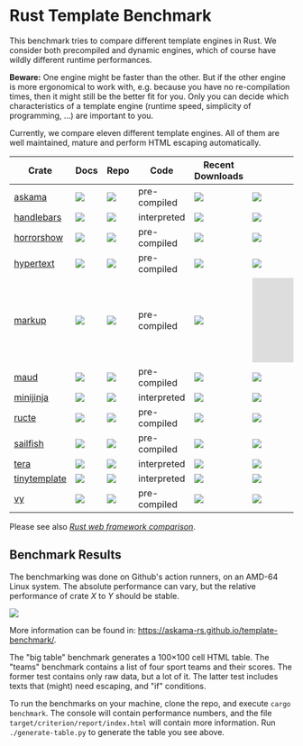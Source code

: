 # Rust Template Benchmark

This benchmark tries to compare different template engines in Rust.
We consider both precompiled and dynamic engines, which of course have wildly different runtime
performances.

**Beware:** One engine might be faster than the other.
But if the other engine is more ergonomical to work with,
e.g. because you have no re-compilation times, then it might still be the better fit for you.
Only you can decide which characteristics of a template engine
(runtime speed, simplicity of programming, …) are important to you.

Currently, we compare eleven different template engines.
All of them are well maintained, mature and perform HTML escaping automatically.

| Crate          | Docs                                            | Repo                               | Code         | Recent<br>Downloads                  | Github<br>Stars                              | Contrib-<br>utors                            | Recent<br>Commits                          |
| -------------- | ----------------------------------------------- | ---------------------------------- | -------------| ------------------------------------ | -------------------------------------------- | -------------------------------------------- | ------------------------------------------ |
| [askama]       | [![][docs-img-askama]][docs-askama]             | [![][img-repo]][repo-askama]       | pre-compiled | [![][dl-askama]][askama]             | [![][stars-askama]][repo-askama]             | [![][contr-askama]][repo-askama]             | [![][act-askama]][repo-askama]             |
| [handlebars]   | [![][docs-img-handlebars]][docs-handlebars]     | [![][img-repo]][repo-handlebars]   | interpreted  | [![][dl-handlebars]][handlebars]     | [![][stars-handlebars]][repo-handlebars]     | [![][contr-handlebars]][repo-handlebars]     | [![][act-handlebars]][repo-handlebars]     |
| [horrorshow]   | [![][docs-img-horrorshow]][docs-horrorshow]     | [![][img-repo]][repo-horrorshow]   | pre-compiled | [![][dl-horrorshow]][horrorshow]     | [![][stars-horrorshow]][repo-horrorshow]     | [![][contr-horrorshow]][repo-horrorshow]     | [![][act-horrorshow]][repo-horrorshow]     |
| [hypertext]    | [![][docs-img-hypertext]][docs-hypertext]       | [![][img-repo]][repo-hypertext]    | pre-compiled | [![][dl-hypertext]][hypertext]       | [![][stars-hypertext]][repo-hypertext]       | [![][contr-hypertext]][repo-hypertext]       | [![][act-hypertext]][repo-hypertext]       |
| [markup]       | [![][docs-img-markup]][docs-markup]             | [![][img-repo]][repo-markup]       | pre-compiled | [![][dl-markup]][markup]             | [![][stars-markup]][repo-markup]             | [![][contr-markup]][repo-markup]             | [![][act-markup]][repo-markup]             |
| [maud]         | [![][docs-img-maud]][docs-maud]                 | [![][img-repo]][repo-maud]         | pre-compiled | [![][dl-maud]][maud]                 | [![][stars-maud]][repo-maud]                 | [![][contr-maud]][repo-maud]                 | [![][act-maud]][repo-maud]                 |
| [minijinja]    | [![][docs-img-minijinja]][docs-minijinja]       | [![][img-repo]][repo-minijinja]    | interpreted  | [![][dl-minijinja]][minijinja]       | [![][stars-minijinja]][repo-minijinja]       | [![][contr-minijinja]][repo-minijinja]       | [![][act-minijinja]][repo-minijinja]       |
| [ructe]        | [![][docs-img-ructe]][docs-ructe]               | [![][img-repo]][repo-ructe]        | pre-compiled | [![][dl-ructe]][ructe]               | [![][stars-ructe]][repo-ructe]               | [![][contr-ructe]][repo-ructe]               | [![][act-ructe]][repo-ructe]               |
| [sailfish]     | [![][docs-img-sailfish]][docs-sailfish]         | [![][img-repo]][repo-sailfish]     | pre-compiled | [![][dl-sailfish]][sailfish]         | [![][stars-sailfish]][repo-sailfish]         | [![][contr-sailfish]][repo-sailfish]         | [![][act-sailfish]][repo-sailfish]         |
| [tera]         | [![][docs-img-tera]][docs-tera]                 | [![][img-repo]][repo-tera]         | interpreted  | [![][dl-tera]][tera]                 | [![][stars-tera]][repo-tera]                 | [![][contr-tera]][repo-tera]                 | [![][act-tera]][repo-tera]                 |
| [tinytemplate] | [![][docs-img-tinytemplate]][docs-tinytemplate] | [![][img-repo]][repo-tinytemplate] | interpreted  | [![][dl-tinytemplate]][tinytemplate] | [![][stars-tinytemplate]][repo-tinytemplate] | [![][contr-tinytemplate]][repo-tinytemplate] | [![][act-tinytemplate]][repo-tinytemplate] |
| [vy]           | [![][docs-img-vy]][docs-vy]                     | [![][img-repo]][repo-vy]           | pre-compiled | [![][dl-vy]][vy]                     | [![][stars-vy]][repo-vy]                     | [![][contr-vy]][repo-vy]                     | [![][act-vy]][repo-vy]                     |

Please see also [*Rust web framework comparison*].

## Benchmark Results

The benchmarking was done on Github's action runners, on an AMD-64 Linux system.
The absolute performance can vary, but the relative performance of crate *X* to *Y* should be stable.

[![](https://askama-rs.github.io/template-benchmark/results.svg)](https://askama-rs.github.io/template-benchmark/)

More information can be found in: <https://askama-rs.github.io/template-benchmark/>.

The "big table" benchmark generates a 100×100 cell HTML table.
The "teams" benchmark contains a list of four sport teams and their scores.
The former test contains only raw data, but a lot of it.
The latter test includes texts that (might) need escaping, and "if" conditions.

To run the benchmarks on your machine, clone the repo, and execute `cargo benchmark`.
The console will contain performance numbers,
and the file `target/criterion/report/index.html` will contain more information.
Run `./generate-table.py` to generate the table you see above.

[*Rust web framework comparison*]: <https://github.com/flosse/rust-web-framework-comparison>
[img-repo]: <https://img.shields.io/badge/-repo-f8f8f8?style=flat-square&logo=github&logoColor=black>

[askama]: <https://crates.io/crates/askama/>
[handlebars]: <https://crates.io/crates/handlebars/>
[horrorshow]: <https://crates.io/crates/horrorshow/>
[hypertext]: <https://crates.io/crates/hypertext/>
[markup]: <https://crates.io/crates/markup/>
[maud]: <https://crates.io/crates/maud/>
[minijinja]: <https://crates.io/crates/minijinja/>
[ructe]: <https://crates.io/crates/ructe/>
[sailfish]: <https://crates.io/crates/sailfish/>
[tera]: <https://crates.io/crates/tera/>
[tinytemplate]: <https://crates.io/crates/tinytemplate/>
[vy]: <https://crates.io/crates/vy/>

[docs-askama]: <https://docs.rs/askama/latest/askama>
[docs-handlebars]: <https://docs.rs/handlebars/latest/handlebars>
[docs-horrorshow]: <https://docs.rs/horrorshow/latest/horrorshow>
[docs-hypertext]: <https://docs.rs/hypertext/latest/hypertext>
[docs-markup]: <https://docs.rs/markup/latest/markup>
[docs-maud]: <https://docs.rs/maud/latest/maud>
[docs-minijinja]: <https://docs.rs/minijinja/latest/minijinja>
[docs-ructe]: <https://docs.rs/ructe/latest/ructe>
[docs-sailfish]: <https://docs.rs/sailfish/latest/sailfish>
[docs-tera]: <https://docs.rs/tera/latest/tera>
[docs-tinytemplate]: <https://docs.rs/tinytemplate/latest/tinytemplate>
[docs-vy]: <https://docs.rs/vy/latest/vy>

[docs-img-askama]: <https://img.shields.io/docsrs/askama?label=&style=flat-square>
[docs-img-handlebars]: <https://img.shields.io/docsrs/handlebars?label=&style=flat-square>
[docs-img-horrorshow]: <https://img.shields.io/docsrs/horrorshow?label=&style=flat-square>
[docs-img-hypertext]: <https://img.shields.io/docsrs/hypertext?label=&style=flat-square>
[docs-img-markup]: <https://img.shields.io/docsrs/markup?label=&style=flat-square>
[docs-img-maud]: <https://img.shields.io/docsrs/maud?label=&style=flat-square>
[docs-img-minijinja]: <https://img.shields.io/docsrs/minijinja?label=&style=flat-square>
[docs-img-ructe]: <https://img.shields.io/docsrs/ructe?label=&style=flat-square>
[docs-img-sailfish]: <https://img.shields.io/docsrs/sailfish?label=&style=flat-square>
[docs-img-tera]: <https://img.shields.io/docsrs/tera?label=&style=flat-square>
[docs-img-tinytemplate]: <https://img.shields.io/docsrs/tinytemplate?label=&style=flat-square>
[docs-img-vy]: <https://img.shields.io/docsrs/vy?label=&style=flat-square>

[dl-askama]: <https://img.shields.io/crates/dr/askama?label=&color=f8f8f8&style=flat-square>
[dl-handlebars]: <https://img.shields.io/crates/dr/handlebars?label=&color=f8f8f8&style=flat-square>
[dl-horrorshow]: <https://img.shields.io/crates/dr/horrorshow?label=&color=f8f8f8&style=flat-square>
[dl-hypertext]: <https://img.shields.io/crates/dr/hypertext?label=&color=f8f8f8&style=flat-square>
[dl-markup]: <https://img.shields.io/crates/dr/markup?label=&color=f8f8f8&style=flat-square>
[dl-maud]: <https://img.shields.io/crates/dr/maud?label=&color=f8f8f8&style=flat-square>
[dl-minijinja]: <https://img.shields.io/crates/dr/minijinja?label=&color=f8f8f8&style=flat-square>
[dl-ructe]: <https://img.shields.io/crates/dr/ructe?label=&color=f8f8f8&style=flat-square>
[dl-sailfish]: <https://img.shields.io/crates/dr/sailfish?label=&color=f8f8f8&style=flat-square>
[dl-tera]: <https://img.shields.io/crates/dr/tera?label=&color=f8f8f8&style=flat-square>
[dl-tinytemplate]: <https://img.shields.io/crates/dr/tinytemplate?label=&color=f8f8f8&style=flat-square>
[dl-vy]: <https://img.shields.io/crates/dr/vy?label=&color=f8f8f8&style=flat-square>

[stars-askama]: <https://img.shields.io/github/stars/askama-rs/askama?label=&color=f8f8f8&style=flat-square>
[stars-handlebars]: <https://img.shields.io/github/stars/sunng87/handlebars-rust?label=&color=f8f8f8&style=flat-square>
[stars-horrorshow]: <https://img.shields.io/github/stars/Stebalien/horrorshow-rs?label=&color=f8f8f8&style=flat-square>
[stars-hypertext]: <https://github.com/vidhanio/hypertext>
[stars-markup]: <https://img.shields.io/github/stars/utkarshkukreti/markup.rs?label=&color=f8f8f8&style=flat-square>
[stars-maud]: <https://img.shields.io/github/stars/lambda-fairy/maud?label=&color=f8f8f8&style=flat-square>
[stars-minijinja]: <https://img.shields.io/github/stars/mitsuhiko/minijinja?label=&color=f8f8f8&style=flat-square>
[stars-ructe]: <https://img.shields.io/github/stars/kaj/ructe?label=&color=f8f8f8&style=flat-square>
[stars-sailfish]: <https://img.shields.io/github/stars/rust-sailfish/sailfish?label=&color=f8f8f8&style=flat-square>
[stars-tera]: <https://img.shields.io/github/stars/Keats/tera?label=&color=f8f8f8&style=flat-square>
[stars-tinytemplate]: <https://img.shields.io/github/stars/bheisler/TinyTemplate?label=&color=f8f8f8&style=flat-square>
[stars-vy]: <https://img.shields.io/github/stars/JonahLund/vy?label=&color=f8f8f8&style=flat-square>

[contr-askama]: <https://img.shields.io/github/contributors/askama-rs/askama?label=&color=f8f8f8&style=flat-square>
[contr-handlebars]: <https://img.shields.io/github/contributors/sunng87/handlebars-rust?label=&color=f8f8f8&style=flat-square>
[contr-horrorshow]: <https://img.shields.io/github/contributors/Stebalien/horrorshow-rs?label=&color=f8f8f8&style=flat-square>
[contr-hypertext]: <https://img.shields.io/github/contributors/vidhanio/hypertext?label=&color=f8f8f8&style=flat-square>
[contr-markup]: <https://img.shields.io/github/contributors/utkarshkukreti/markup.rs?label=&color=f8f8f8&style=flat-square>
[contr-maud]: <https://img.shields.io/github/contributors/lambda-fairy/maud?label=&color=f8f8f8&style=flat-square>
[contr-minijinja]: <https://img.shields.io/github/contributors/mitsuhiko/minijinja?label=&color=f8f8f8&style=flat-square>
[contr-ructe]: <https://img.shields.io/github/contributors/kaj/ructe?label=&color=f8f8f8&style=flat-square>
[contr-sailfish]: <https://img.shields.io/github/contributors/rust-sailfish/sailfish?label=&color=f8f8f8&style=flat-square>
[contr-tera]: <https://img.shields.io/github/contributors/Keats/tera?label=&color=f8f8f8&style=flat-square>
[contr-tinytemplate]: <https://img.shields.io/github/contributors/bheisler/TinyTemplate?label=&color=f8f8f8&style=flat-square>
[contr-vy]: <https://img.shields.io/github/contributors/JonahLund/vy?label=&color=f8f8f8&style=flat-square>

[act-askama]: <https://img.shields.io/github/commit-activity/y/askama-rs/askama?label=&color=f8f8f8&style=flat-square>
[act-handlebars]: <https://img.shields.io/github/commit-activity/y/sunng87/handlebars-rust?label=&color=f8f8f8&style=flat-square>
[act-horrorshow]: <https://img.shields.io/github/commit-activity/y/Stebalien/horrorshow-rs?label=&color=f8f8f8&style=flat-square>
[act-hypertext]: <https://img.shields.io/github/commit-activity/y/vidhanio/hypertext?label=&color=f8f8f8&style=flat-square>
[act-markup]: <https://img.shields.io/github/commit-activity/y/utkarshkukreti/markup.rs?label=&color=f8f8f8&style=flat-square>
[act-maud]: <https://img.shields.io/github/commit-activity/y/lambda-fairy/maud?label=&color=f8f8f8&style=flat-square>
[act-minijinja]: <https://img.shields.io/github/commit-activity/y/mitsuhiko/minijinja?label=&color=f8f8f8&style=flat-square>
[act-ructe]: <https://img.shields.io/github/commit-activity/y/kaj/ructe?label=&color=f8f8f8&style=flat-square>
[act-sailfish]: <https://img.shields.io/github/commit-activity/y/rust-sailfish/sailfish?label=&color=f8f8f8&style=flat-square>
[act-tera]: <https://img.shields.io/github/commit-activity/y/Keats/tera?label=&color=f8f8f8&style=flat-square>
[act-tinytemplate]: <https://img.shields.io/github/commit-activity/y/bheisler/TinyTemplate?label=&color=f8f8f8&style=flat-square>
[act-vy]: <https://img.shields.io/github/commit-activity/y/JonahLund/vy?label=&color=f8f8f8&style=flat-square>

[repo-askama]: <https://github.com/askama-rs/askama>
[repo-handlebars]: <https://github.com/sunng87/handlebars-rust>
[repo-horrorshow]: <https://github.com/Stebalien/horrorshow-rs>
[repo-hypertext]: <https://github.com/vidhanio/hypertext>
[repo-markup]: <https://github.com/utkarshkukreti/markup.rs>
[repo-maud]: <https://github.com/lambda-fairy/maud>
[repo-minijinja]: <https://github.com/mitsuhiko/minijinja>
[repo-ructe]: <https://github.com/kaj/ructe>
[repo-sailfish]: <https://github.com/rust-sailfish/sailfish>
[repo-tera]: <https://github.com/Keats/tera>
[repo-tinytemplate]: <https://github.com/bheisler/TinyTemplate>
[repo-vy]: <https://github.com/JonahLund/vy>
